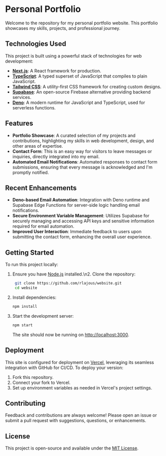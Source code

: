 # Personal Portfolio

Welcome to the repository for my personal portfolio website. This portfolio showcases my skills, projects, and professional journey.

## Technologies Used

This project is built using a powerful stack of technologies for web development:

- [**Next.js**](https://nextjs.org/): A React framework for production.
- [**TypeScript**](https://www.typescriptlang.org/): A typed superset of JavaScript that compiles to plain JavaScript.
- [**Tailwind CSS**](https://tailwindcss.com/): A utility-first CSS framework for creating custom designs.
- [**Supabase**](https://supabase.io/): An open-source Firebase alternative providing backend services.
- [**Deno**](https://deno.land/): A modern runtime for JavaScript and TypeScript, used for serverless functions.

## Features

- **Portfolio Showcase**: A curated selection of my projects and contributions, highlighting my skills in web development, design, and other areas of expertise.
- **Contact Form**: This is an easy way for visitors to leave messages or inquiries, directly integrated into my email.
- **Automated Email Notifications**: Automated responses to contact form submissions, ensuring that every message is acknowledged and I'm promptly notified.

## Recent Enhancements

- **Deno-based Email Automation**: Integration with Deno runtime and Supabase Edge Functions for server-side logic handling email notifications.
- **Secure Environment Variable Management**: Utilizes Supabase for securely managing and accessing API keys and sensitive information required for email automation.
- **Improved User Interaction**: Immediate feedback to users upon submitting the contact form, enhancing the overall user experience.

## Getting Started

To run this project locally:

1. Ensure you have [Node.js](https://nodejs.org/) installed.\n2. Clone the repository:
   ```bash
    git clone https://github.com/rlajous/website.git
    cd website
   ```
2. Install dependencies:
   ```bash
   npm install
   ```
3. Start the development server:
   ```bash
   npm start
   ```
   The site should now be running on [http://localhost:3000](http://localhost:3000).

## Deployment

This site is configured for deployment on [Vercel](https://vercel.com/), leveraging its seamless integration with GitHub for CI/CD. To deploy your version:

1. Fork this repository.
2. Connect your fork to Vercel.
3. Set up environment variables as needed in Vercel's project settings.

## Contributing

Feedback and contributions are always welcome! Please open an issue or submit a pull request with suggestions, questions, or enhancements.

## License

This project is open-source and available under the [MIT License](LICENSE).
